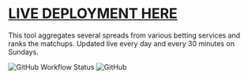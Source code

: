 # [LIVE DEPLOYMENT HERE](https://jdekarske.github.io/football_odds/)

This tool aggregates several spreads from various betting services and ranks the matchups. Updated live every day and every 30 minutes on Sundays.

![GitHub Workflow Status](https://img.shields.io/github/workflow/status/jdekarske/football_odds/Python%20application)
![GitHub](https://img.shields.io/github/license/jdekarske/football_odds)
